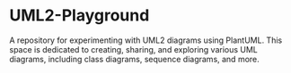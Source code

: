 # UML2-Playground
A repository for experimenting with UML2 diagrams using PlantUML. This space is dedicated to creating, sharing, and exploring various UML diagrams, including class diagrams, sequence diagrams, and more.

